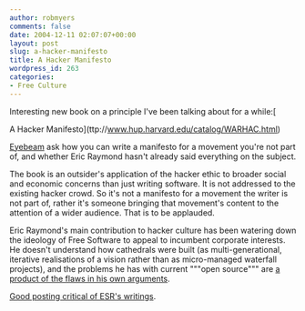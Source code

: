 ```yaml
---
author: robmyers
comments: false
date: 2004-12-11 02:07:07+00:00
layout: post
slug: a-hacker-manifesto
title: A Hacker Manifesto
wordpress_id: 263
categories:
- Free Culture
---
```


Interesting new book on a principle I've been talking about for a while:[  
  
A Hacker Manifesto](ttp://www.hup.harvard.edu/catalog/WARHAC.html)   
  
[Eyebeam](http://www.eyebeam.org/reblog/archives/2004/11/review_of_a_hacker_manifesto.html) ask how you can write a manifesto for a movement you're not part of, and whether Eric Raymond hasn't already said everything on the subject.   
  
The book is an outsider's application of the hacker ethic to broader social and economic concerns than just writing software. It is not addressed to the existing hacker crowd. So it's not a manifesto for a movement the writer is not part of, rather it's someone bringing that movement's content to the attention of a wider audience. That is to be applauded.  
  
Eric Raymond's main contribution to hacker culture has been watering down the ideology of Free Software to appeal to incumbent corporate interests. He doesn't understand how cathedrals were built (as multi-generational, iterative realisations of a vision rather than as micro-managed waterfall projects), and the problems he has with current """open source""" are [a product of the flaws in his own arguments](http://homepage.mac.com/robmyers/weblog/C1592552572/E276038713/index.html).  
  
[Good posting critical of ESR's writings](http://dot.kde.org/1062275899/1062290404/1062296846/1062325316/1062344915/1062378671/1062447263/1062575175/1062607731/).

  



